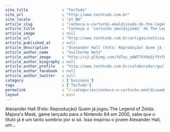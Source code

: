 ```yaml
---
site_title               : "TecTudo"
site_url                 : "http://www.techtudo.com.br"
site_locale              : "pt_BR"
article_slug             : "conheca-o-cartucho-amaldicoado-de-the-legend-of-zelda-majoras-mask"
article_title            : "Conheça o 'cartucho amaldiçoado' de The Legend of Zelda: Majora’s Mask"
article_image            : null
article_url              : "http://www.techtudo.com.br/artigos/noticia/2012/02/conheca-o-cartucho-amaldicoado-de-legend-zelda-majoras-mask.html"
article_published_at     : null
article_description      : "Alexander Hall (Foto: Reprodução) Quem já jogou The Legend of Zelda: Majora's Mask, game lançado para o Nintendo 64 em 2000, sabe que o título já é um tanto sombrio por si só. Isso inspirou o jovem Alexander Hall, um..."
article_author_name      : "Guilherme Neto"
article_author_image     : "http://s2.glbimg.com/Yd7ws_oKWT7XYAkOjf5tFOd0wtI=/30x30/s2.glbimg.com/Lj8tQlVMt-1Ms1R9UD9GyFR5aEU=/140x140/s.glbimg.com/po/tt2/f/original/2013/11/12/logo_cc_140_6.png"
article_author_biography : null
article_author_profile   : "http://www.techtudo.com.br/colaborador/guilherme-neto.html"
article_author_facebook  : null
article_author_twitter   : null
category                 : ['business']
tags                     : ['TecTudo']
permalink                : "/:categories/conheca-o-cartucho-amaldicoado-de-the-legend-of-zelda-majoras-mask/"
layout                   : post
---
```


Alexander Hall (Foto: Reprodução) Quem já jogou The Legend of Zelda: Majora's Mask, game lançado para o Nintendo 64 em 2000, sabe que o título já é um tanto sombrio por si só. Isso inspirou o jovem Alexander Hall, um...
